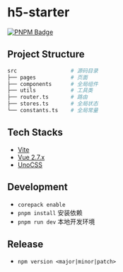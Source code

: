 # h5-starter

[![PNPM Badge](https://img.shields.io/badge/developed%20by-pnpm-black)](https://pnpm.io/)

## Project Structure

```bash
src                 # 源码目录
├── pages           # 页面
├── components      # 全局组件
├── utils           # 工具类
├── router.ts       # 路由
├── stores.ts       # 全局状态
└── constants.ts    # 全局常量
```

## Tech Stacks

- [Vite](https://vitejs.dev/)
- [Vue 2.7.x](https://v2.vuejs.org/)
- [UnoCSS](https://uno.antfu.me/)

## Development

- `corepack enable`
- `pnpm install` 安装依赖
- `pnpm run dev` 本地开发环境


## Release

- `npm version <major|minor|patch>` 
